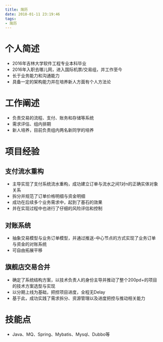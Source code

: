 ```yaml
---
title: 简历
date: 2018-01-11 23:19:46
tags:
- 简历
---
```


# 个人简述

* 2016年吉林大学软件工程专业本科毕业
* 2016年入职去哪儿网，进入国际机票/交易组，并工作至今
* 长于业务能力和沟通能力
* 具备一定的架构能力并在培养新人方面有个人方法论

# 工作阐述

* 负责交易的流程、支付、账务和存储等系统
* 需求评估、组内排期
* 新人培养，目前负责组内两名新同学的培养

# 项目经验

## 支付流水重构
* 主导实现了支付系统流水重构，成功建立订单与流水之间1对n的正确实体对象关系
* 拆分并规范了订单价格明细与资金明细
* 成功在后续多个业务需求中，起到了基石的效果
* 并在实现过程中也进行了仔细的风险评估和控制

## 对账系统
 * 抽象交易模型与业务订单模型，并通过推送-中心节点的方式实现了业务订单与资金的对账系统
 * 可自由拓展平移

## 旗舰店交易合并
* 确定了系统结构方案，以技术负责人的身份主导并推动了整个200pd+的项目的技术方案选型与实现
* 以分期上线为基础，把控项目进度，全程无Delay
* 基于此，成功实践了需求拆分、资源管理以及进度把控与推动相关能力

# 技能点

* Java、MQ、Spring、Mybatis、Mysql、Dubbo等
